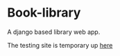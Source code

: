 # Book-library

A django based library web app.


 
The testing site is temporary up [here](https://aasis21.pythonanywhere.com)
